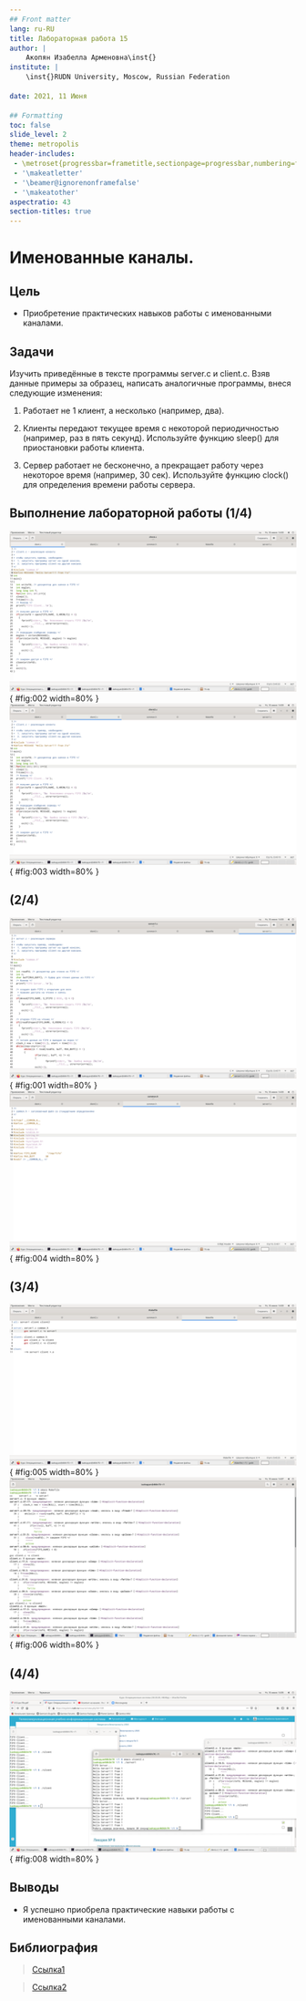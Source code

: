 ```yaml
---
## Front matter
lang: ru-RU
title: Лабораторная работа 15
author: |
	Акопян Изабелла Арменовна\inst{}
institute: |
	\inst{}RUDN University, Moscow, Russian Federation

date: 2021, 11 Июня

## Formatting
toc: false
slide_level: 2
theme: metropolis
header-includes: 
 - \metroset{progressbar=frametitle,sectionpage=progressbar,numbering=fraction}
 - '\makeatletter'
 - '\beamer@ignorenonframefalse'
 - '\makeatother'
aspectratio: 43
section-titles: true
---
```


# Именованные каналы.

## Цель

- Приобретение практических навыков работы с именованными каналами.

## Задачи

Изучить приведённые в тексте программы server.c и client.c. Взяв данные примеры за образец, написать аналогичные программы, внеся следующие изменения:

1. Работает не 1 клиент, а несколько (например, два).

2. Клиенты передают текущее время с некоторой периодичностью (например, раз в пять секунд). Используйте функцию sleep() для приостановки работы клиента.

3. Сервер работает не бесконечно, а прекращает работу через некоторое время (например, 30 сек). Используйте функцию clock() для определения времени работы сервера.


## Выполнение лабораторной работы (1/4)

![client.c](image/5.png){ #fig:002 width=80% }
![client2.c](image/4.png){ #fig:003 width=80% }

## (2/4)

![server1.c](image/1.png){ #fig:001 width=80% }
![common.h](image/3.png){ #fig:004 width=80% }

## (3/4)

![Makefile](image/2.png){ #fig:005 width=80% }
![make](image/6.png){ #fig:006 width=80% }

## (4/4) 

![Итог](image/8.png){ #fig:008 width=80% }

## Выводы

- Я успешно приобрела практические навыки работы с именованными каналами.

## Библиография

>[Ссылка1](https://esystem.rudn.ru/pluginfile.php/1142529/mod_resource/content/1/013-ipc-fifo.pdf)

>[Ссылка2](https://it.wikireading.ru/6594)
